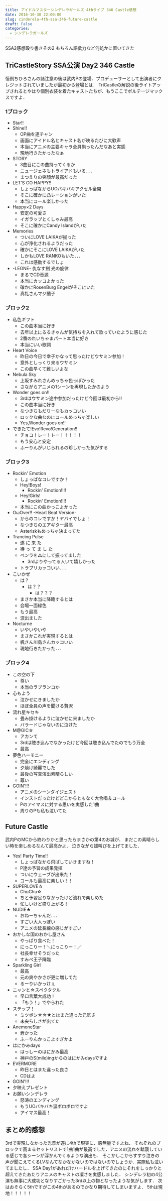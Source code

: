 ```yaml
---
title: アイドルマスターシンデレラガールズ 4thライブ 346 Castle感想
date: 2016-10-30 22:00:00
slug: cinderela-4th-ssa-346-future-castle
draft: False
categories:
  - シンデレラガールズ
---
```


SSA2感想殴り書きその2 もちろん語彙力など何処かに置いてきた 

## TriCastleStory SSA公演 Day2 346 Castle

恒例ちひろさんの諸注意の後は武内Pの登場．プロデューサーとして出演者にクレジットされていましたが最初から登場とは． TriCastleの解説の後ライトアップされるとやはり個別衣装を着たキャストたちが．もうここでボルテージマックスですよ． 

### 1ブロック

  * Star!!
  * Shine!! 
    * OP曲を連チャン
    * 画面にアイドル名とキャスト名が映るたびに大歓声
    * 本当にアニメの主要キャラ全員揃ったんだなあと実感
    * 現地行きたかったなぁ
  * STORY 
    * 3曲目にこの曲持ってくるか
    * ニュージェネもトライアドもいる．．．
    * まつえりの笑顔が最高だった
  * LET'S GO HAPPY!! 
    * しょっぱなからUOバキバキアクセル全開
    * そこに確かに凸レーションがいた
    * 本当にコール楽しかった
  * Happy×2 Days 
    * 安定の可愛さ
    * イガラップとくしゃみ最高
    * そこに確かにCandy Islandがいた
  * Memories 
    * ついにLOVE LAIKAが揃った
    * 心が浄化されるようだった
    * 確かにそこにLOVE LAIKAがいた
    * しかもLOVE RANKOもいた．．．
    * これは感動するでしょ
  * -LEGNE- 仇なす剣 光の旋律 
    * まるでCD音源
    * 本当にカッコよかった
    * 確かにRosenBurg Engelがそこにいた
    * 真礼さんマジ蘭子



### ブロック2

  * 私色ギフト 
    * この曲本当に好き
    * 去年以上にるるきゃんが気持ちを入れて歌っていたように感じた
    * 2番のれいちゃまパート本当に好き
    * 本当にいい歌詞
  * Heart Voice 
    * 昨日の今日で幸子かなって思ったけどウサミン参加！
    * 意外としっくり来るウサミン
    * この曲早くて難しいよな
  * Nebula Sky 
    * 上坂すみれさんめっちゃ色っぽかった
    * さながらアニメの1シーンを再現したかのよう
  * Wonder goes on!! 
    * 3rdはウサミン途中参加だったけど今回は最初から!!
    * この曲本当に好き
    * なつきちもだりーなもカッコいい
    * ロックな曲なのにコールめっちゃ楽しい
    * Yes,Wonder goes on!!
  * できたて!Evo!Revo!Generation!! 
    * チョコ！レー！トー！！！！！
    * もう安心と安定
    * ふーりんがいじられるの珍しかった気がする



### ブロック3

  * Rockin' Emotion 
    * しょっぱなコレですか！
    * Hey!Boys! 
      * Rockin' Emotion!!!!
    * Hey!Girls! 
      * Rockin' Emotion!!!!
    * 本当にこの曲かっこよかった
  * OωOver!! -Heart Beat Version- 
    * からのコレですか！ヤバイでしょ！
    * なつきちのエアギター最高
    * Asteriskもめっちゃ決まってた
  * Trancing Pulse 
    * 遂 に 来 た
    * 待 っ て ま し た
    * ペンラを△にして振ってました 
      * 3rdよりやってる人いて嬉しかった
    * トラプリカッコいい．．．
  * こいかぜ 
    * は？ 
      * は？？ 
        * は？？？
    * まさか本当に降臨するとは
    * 会場一面緑色
    * もう最高
    * 涙出ました
  * Nocturne 
    * いやいやいや
    * まさかこれが実現するとは
    * 楓さん川島さんカッコいい
    * 現地行きたかった．．．



### ブロック4

  * この空の下 
    * 尊い
    * 本当のラブランコか
  * 心もよう 
    * 泣かせにきましたか
    * ほぼ全員の声を聞ける贅沢
  * 流れ星キセキ 
    * 畳み掛けるように泣かせに来ましたか
    * バラードじゃないのに泣けた
  * M@GIC☆ 
    * アカンて
    * 3rdは聴き込んでなかったけど今回は聴き込んでたのでもう万全
    * 最高
  * 夢色ハーモニー 
    * 完全にエンディング
    * 夕焼け綺麗でした
    * 最後の写真演出素晴らしい
    * 尊い
  * GOIN'!!! 
    * アニメのシーンダイジェスト
    * インストだったけどどこからともなく大合唱＆コール
    * Pのアイマスに対する思いを実感した1曲
    * 周りのPも私も泣いてた



## Future Castle

武内PのMCから終わりかと思ったらまさかの第4のお城が． まだこの素晴らしい時を楽しめるなんて最高かよ． 泣きながら雄叫びを上げてました． 

  * Yes! Party Time!! 
    * しょっぱなから飛ばしていきますね！
    * P達の予習の成果発揮
    * ついにウェーブが出来た！
    * コールも最高に楽しい！！
  * SUPERLOVE☆ 
    * ChuChu☆
    * ちと予習足りなかったけど流れで楽しめた
    * 忙しいけど盛り上がる！
  * NUDIE★ 
    * おねーちゃんだ．．．
    * すごい大人っぽい
    * アニメの延長線の感じがすごい
  * おかしな国のおかし屋さん 
    * やっぱり食べた！
    * にっこりー！＼にっこりー！／
    * 社長幸せそうだった
    * すみぺ王子降臨
  * Sparkling Girl 
    * 最高
    * 元の爽やかさが更に増してた
    * るーりいかっけぇ
  * ニャンと☆スペクタクル 
    * 早口言葉大成功！
    * 「もう！」でやられた
  * ステップ！ 
    * ミツボシ☆☆★とはまた違った元気さ
    * 未央らしさが出てた
  * AnemoneStar 
    * 蒼かった
    * ふーりんかっこよすぎかよ
  * はにかみdays 
    * はっしーのはにかみ最高
    * 神戸のS(mile)ingからのはにかみdaysですよ
  * EVERMORE 
    * 昨日とはまた違った良さ
    * CDはよ
  * GOIN'!!!
  * 夕映えプレゼント
  * お願いシンデレラ 
    * 怒涛のエンディング
    * もうUOバキバキ涙ボロボロですよ
    * アイマス最高！



## まとめ的感想

3rdで実現しなかった光景が遂に4thで現実に．感無量ですよね． それぞれのブロックで高まるセットリストで1曲1曲が最高でした．アニメの流れを踏襲している感じで各シーンが浮かんでくるような演出も． そこかしこからすすり泣きの声が聞こえてくるLVなんてなかなかないのではないのでしょうか．実際私も泣いてましたし． SSA Day1があれだけハードルを上げてきたのにそれをしっかりと超えてきたあたりアニメのキャストの凄さを実感しました． シンデレラ初の4公演も無事に大成功となりすごかった3rd以上の物となったような気がします． 次はおそらく5thですがこの4thがあるのでかなり期待してしまいますよ． 5thは現地！！！！！
